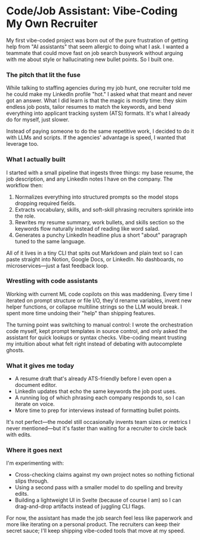 # Code/Job Assistant: Vibe-Coding My Own Recruiter

<script lang="ts">
  import SystemOverview from "$lib/SystemOverview.svelte";
</script>

My first vibe-coded project was born out of the pure frustration of getting help from "AI assistants" that seem allergic to doing what I ask. I wanted a teammate that could move fast on job search busywork without arguing with me about style or hallucinating new bullet points. So I built one.

### The pitch that lit the fuse

While talking to staffing agencies during my job hunt, one recruiter told me he could make my LinkedIn profile "hot." I asked what that meant and never got an answer. What I did learn is that the magic is mostly time: they skim endless job posts, tailor resumes to match the keywords, and bend everything into applicant tracking system (ATS) formats. It's what I already do for myself, just slower.

Instead of paying someone to do the same repetitive work, I decided to do it with LLMs and scripts. If the agencies' advantage is speed, I wanted that leverage too.

### What I actually built

I started with a small pipeline that ingests three things: my base resume, the job description, and any LinkedIn notes I have on the company. The workflow then:

1. Normalizes everything into structured prompts so the model stops dropping required fields.
2. Extracts vocabulary, skills, and soft-skill phrasing recruiters sprinkle into the role.
3. Rewrites my resume summary, work bullets, and skills section so the keywords flow naturally instead of reading like word salad.
4. Generates a punchy LinkedIn headline plus a short "about" paragraph tuned to the same language.

All of it lives in a tiny CLI that spits out Markdown and plain text so I can paste straight into Notion, Google Docs, or LinkedIn. No dashboards, no microservices—just a fast feedback loop.

### Wrestling with code assistants

Working with current ML code copilots on this was maddening. Every time I iterated on prompt structure or file I/O, they'd rename variables, invent new helper functions, or collapse multiline strings so the LLM would break. I spent more time undoing their "help" than shipping features.

The turning point was switching to manual control: I wrote the orchestration code myself, kept prompt templates in source control, and only asked the assistant for quick lookups or syntax checks. Vibe-coding meant trusting my intuition about what felt right instead of debating with autocomplete ghosts.

### What it gives me today

- A resume draft that's already ATS-friendly before I even open a document editor.
- LinkedIn updates that echo the same keywords the job post uses.
- A running log of which phrasing each company responds to, so I can iterate on voice.
- More time to prep for interviews instead of formatting bullet points.

It's not perfect—the model still occasionally invents team sizes or metrics I never mentioned—but it's faster than waiting for a recruiter to circle back with edits.

### Where it goes next

I'm experimenting with:

- Cross-checking claims against my own project notes so nothing fictional slips through.
- Using a second pass with a smaller model to do spelling and brevity edits.
- Building a lightweight UI in Svelte (because of course I am) so I can drag-and-drop artifacts instead of juggling CLI flags.

For now, the assistant has made the job search feel less like paperwork and more like iterating on a personal product. The recruiters can keep their secret sauce; I'll keep shipping vibe-coded tools that move at my speed.

<div class="my-10">
  <SystemOverview />
</div>
